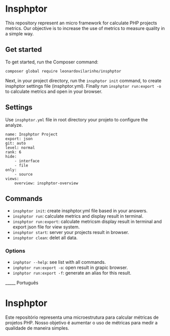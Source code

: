 # Insphptor

This repository represent an micro framework for calculate PHP projects metrics. Our objective is to increase the use of metrics to measure quality in a simple way.

## Get started

To get started, run the Composer command:

```shell
composer global require leonardovilarinho/insphptor
```

Next, in your project directory, run the `insphptor init` command, to create insphptor settings file (insphptor.yml). Finally run `insphptor run:export -o` to calculate metrics and open in your browser.

## Settings

Use `insphptor.yml` file in root directory your projeto to configure the analyze.

```
name: Insphptor Project
export: json
git: auto
level: normal
rank: 6
hide:
    - interface
    - file
only:
    - source
views:
    overview: insphptor-overview
```

## Commands

- `insphptor init`: create insphptor.yml file based in your answers.
- `insphptor run`: calculate metrics and display result in terminal.
- `insphptor run:export`: calculate metricsm display result in terminal and export json file for view system.
- `insphptor start`: server your projects result in browser.
- `insphptor clean`: delet all data.

### Options

- `inphptor --help`: see list with all commands.
- `inphptor run:export -o`: open result in grapic browser.
- `inphptor run:export -f`: generate an alias for this result.

_____ Português

# Insphptor

Este repositório representa uma microestrutura para calcular métricas de projetos PHP. Nosso objetivo é aumentar o uso de métricas para medir a qualidade de maneira simples.